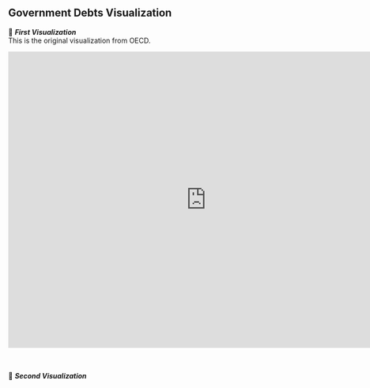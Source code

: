 ## Government Debts Visualization 

📍 **_First Visualization_**   
This is the original visualization from OECD.  

<iframe src="https://data.oecd.org/chart/6XKb" width="800" height="600" style="border: 0" mozallowfullscreen="true" webkitallowfullscreen="true" allowfullscreen="true"><a href="https://data.oecd.org/chart/6XKb" target="_blank">OECD Chart: General government debt, Total, % of GDP, Annual, 2020</a></iframe>  
<br />
<br />
<br />
  
📍 **_Second Visualization_**  

<div class="flourish-embed flourish-chart" data-src="visualisation/12550634"><script src="https://public.flourish.studio/resources/embed.js"></script></div>  



